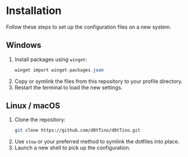 # Installation

Follow these steps to set up the configuration files on a new system.

## Windows

1. Install packages using `winget`:
   ```powershell
   winget import winget-packages.json
   ```
2. Copy or symlink the files from this repository to your profile directory.
3. Restart the terminal to load the new settings.

## Linux / macOS

1. Clone the repository:
   ```bash
   git clone https://github.com/d0tTino/d0tTino.git
   ```
2. Use `stow` or your preferred method to symlink the dotfiles into place.
3. Launch a new shell to pick up the configuration.
